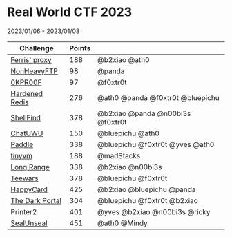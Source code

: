 # Real World CTF 2023

2023/01/06 - 2023/01/08

| Challenge                               | Points |                                  |
|-----------------------------------------|--------|----------------------------------|
| [Ferris' proxy](./rev_ferrisproxy/)     | 188    | @b2xiao @ath0                    |
| [NonHeavyFTP](./pwn_nonheavyftp)        | 98     | @panda                           |
| [0KPR00F](./crypto_0KPR00F/)            | 97     | @f0xtr0t                         |
| [Hardened Redis](./pwn_hardenedredis/)  | 276    | @ath0 @panda @f0xtr0t @bluepichu |
| [ShellFind](./pwn_shellfind/)           | 378    | @b2xiao @panda @n00bi3s @f0xtr0t |
| [ChatUWU](./web_chatuwu/)               | 150    | @bluepichu @ath0                 |
| [Paddle](./pwn_paddle/)                 | 338    | @bluepichu @f0xtr0t @yves @ath0  |
| [tinyvm](./pwn_tinyvm/)                 | 188    | @madStacks                       |
| [Long Range](./misc_longrange/)         | 338    | @b2xiao @n00bi3s                 |
| [Teewars](./pwn_teewars/)               | 378    | @bluepichu @f0xtr0t              |
| [HappyCard](./pwn_happycard/)           | 425    | @b2xiao @bluepichu @panda        |
| [The Dark Portal](./web_thedarkportal/) | 304    | @bluepichu @f0xtr0t @b2xiao      |
| Printer2                                | 401    | @yves @b2xiao @n00bi3s @ricky    |
| [SealUnseal](./pwn_sealunseal/)         | 451    | @ath0 @Mindy                     |
